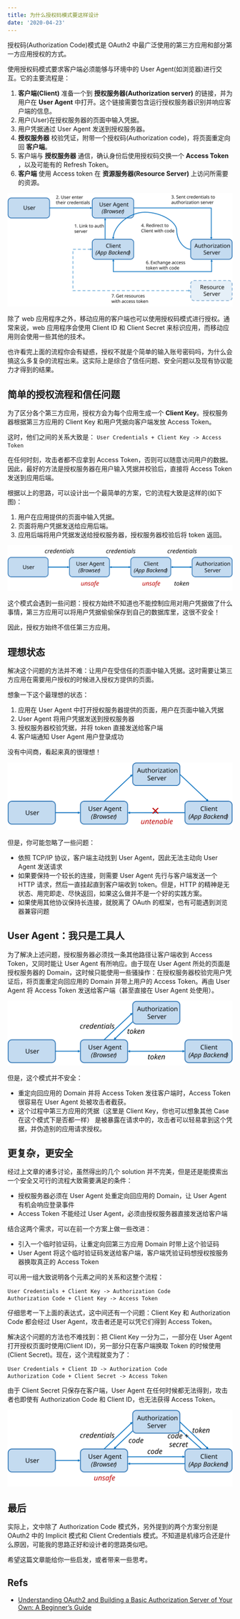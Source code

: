 ```yaml
---
title: 为什么授权码模式要这样设计
date: '2020-04-23'
---
```


授权码(Authorization Code)模式是 OAuth2 中最广泛使用的第三方应用和部分第一方应用授权的方式。

使用授权码模式要求客户端必须能够与环境中的 User Agent(如浏览器)进行交互。它的主要流程是：

1. **客户端(Client)** 准备一个到 **授权服务器(Authorization server)** 的链接，并为用户在 **User Agent** 中打开。这个链接需要包含运行授权服务器识别并响应客户端的信息。
2. 用户(User)在授权服务器的页面中输入凭据。
3. 用户凭据通过 User Agent 发送到授权服务器。
4. **授权服务器** 校验凭证，附带一个授权码(Authorization code)，将页面重定向回 **客户端**。
5. 客户端与 **授权服务器** 通信，确认身份后使用授权码交换一个 **Access Token** ，以及可能有的 Refresh Token。
6. **客户端** 使用 Access token 在 **资源服务器(Resource Server)** 上访问所需要的资源。

![](./acflow.svg)

除了 web 应用程序之外，移动应用的客户端也可以使用授权码模式进行授权。通常来说，web 应用程序会使用 Client ID 和 Client Secret 来标识应用，而移动应用则会使用一些其他的技术。

也许看完上面的流程你会有疑惑，授权不就是个简单的输入账号密码吗，为什么会搞这么多复杂的流程出来。这实际上是综合了信任问题、安全问题以及现有协议能力才得到的结果。

## 简单的授权流程和信任问题

为了区分各个第三方应用，授权方会为每个应用生成一个 **Client Key**。授权服务器根据第三方应用的 Client Key 和用户凭据向客户端发放 Access Token。

这时，他们之间的关系大致是： `User Credentials + Client Key -> Access Token`

在任何时刻，攻击者都不应拿到 Access Token，否则可以随意访问用户的数据。因此，最好的方法是授权服务器在用户输入凭据并校验后，直接将 Access Token 发送到应用后端。

根据以上的思路，可以设计出一个最简单的方案，它的流程大致是这样的(如下图)：

1. 用户在应用提供的页面中输入凭据。
2. 页面将用户凭据发送给应用后端。
3. 应用后端将用户凭据发送给授权服务器，授权服务器校验后将 token 返回。

![](simplecase.svg)

这个模式会遇到一些问题：授权方始终不知道也不能控制应用对用户凭据做了什么事情，第三方应用可以将用户凭据偷偷保存到自己的数据库里，这很不安全！

因此，授权方始终不信任第三方应用。

## 理想状态

解决这个问题的方法并不难：让用户在受信任的页面中输入凭据。这时需要让第三方应用在需要用户授权的时候进入授权方提供的页面。

想象一下这个最理想的状态：

1. 应用在 User Agent 中打开授权服务器提供的页面，用户在页面中输入凭据
2. User Agent 将用户凭据发送到授权服务器
3. 授权服务器校验凭据，并将 token 直接发送给客户端
4. 客户端通知 User Agent 用户登录成功

没有中间商，看起来真的很理想！

![](./idealcaseissue.svg)

但是，你可能忽略了一些问题：

- 依照 TCP/IP 协议，客户端主动找到 User Agent，因此无法主动向 User Agent 发送请求
- 如果要保持一个较长的连接，则需要 User Agent 先行与客户端发送一个 HTTP 请求，然后一直挂起直到客户端收到 token。但是，HTTP 的精神是无状态、用完即走、尽快返回，如果这么做并不是一个好的实践方案。
- 如果使用其他协议保持长连接，就脱离了 OAuth 的框架，也有可能遇到浏览器兼容问题

## User Agent：我只是工具人

为了解决上述问题，授权服务器必须找一条其他路径让客户端收到 Access Token，又同时能让 User Agent 有所响应。由于现在 User Agent 所处的页面是授权服务器的 Domain，这时候只能使用一些骚操作：在授权服务器校验完用户凭证后，将页面重定向回应用的 Domain 并带上用户的 Access Token。再由 User Agent 将 Access Token 发送给客户端（甚至直接在 User Agent 处使用）。

![](./implicitcase.svg)

但是，这个模式并不安全：

- 重定向回应用的 Domain 并将 Access Token 发往客户端时，Access Token 很容易在 User Agent 处被攻击者截获。
- 这个过程中第三方应用的凭据（这里是 Client Key，你也可以想象其他 Case 在这个模式下是否都一样） 是被暴露在请求中的，攻击者可以轻易拿到这个凭据，并伪造别的应用请求授权。

## 更复杂，更安全

经过上文章的诸多讨论，虽然得出的几个 solution 并不完美，但是还是能摸索出一个安全又可行的流程大致需要满足的条件：

- 授权服务器必须在 User Agent 处重定向回应用的 Domain，让 User Agent 有机会响应登录事件
- Access Token 不能经过 User Agent，必须由授权服务器直接发送给客户端

结合这两个需求，可以在前一个方案上做一些改进：

- 引入一个临时验证码，让重定向回第三方应用 Domain 时带上这个验证码
- User Agent 将这个临时验证码发送给客户端，客户端凭验证码想授权按服务器换取真正的 Access Token

可以用一组大致说明各个元素之间的关系和这整个流程：

```
User Credentials + Client Key -> Authorization Code
Authorization Code + Client Key -> Access Token
```

仔细思考一下上面的表达式，这中间还有一个问题：Client Key 和 Authorization Code 都会经过 User Agent，攻击者还是可以凭它们得到 Access Token。

解决这个问题的方法也不难找到：把 Client Key 一分为二，一部分在 User Agent 打开授权页面时使用(Client ID)，另一部分只在客户端换取 Token 的时候使用(Client Secret)。现在，这个流程就变为了：

```
User Credentials + Client ID -> Authorization Code
Authorization Code + Client Secret -> Access Token
```

由于 Client Secret 只保存在客户端，User Agent 在任何时候都无法得到，攻击者也即使有 Authorization Code 和 Client ID，也无法获得 Access Token。

![](./completeflow.svg)

## 最后

实际上，文中除了 Authorization Code 模式外，另外提到的两个方案分别是 OAuth2 中的 Implicit 模式和 Client Credentials 模式。不知道是机缘巧合还是什么原因，可能我的思路正好和设计者的思路类似吧。

希望这篇文章能给你一些启发，或者带来一些思考。

## Refs

- [Understanding OAuth2 and Building a Basic Authorization Server of Your Own: A Beginner’s Guide](https://medium.com/google-cloud/understanding-oauth2-and-building-a-basic-authorization-server-of-your-own-a-beginners-guide-cf7451a16f66)
